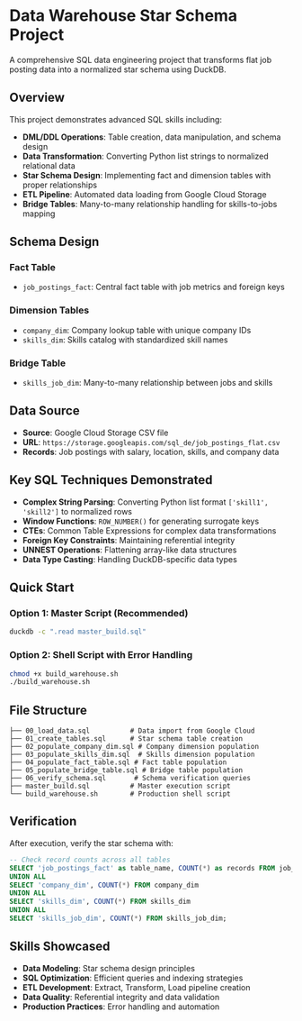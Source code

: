 # Data Warehouse Star Schema Project

A comprehensive SQL data engineering project that transforms flat job posting data into a normalized star schema using DuckDB.

## Overview

This project demonstrates advanced SQL skills including:
- **DML/DDL Operations**: Table creation, data manipulation, and schema design
- **Data Transformation**: Converting Python list strings to normalized relational data
- **Star Schema Design**: Implementing fact and dimension tables with proper relationships
- **ETL Pipeline**: Automated data loading from Google Cloud Storage
- **Bridge Tables**: Many-to-many relationship handling for skills-to-jobs mapping

## Schema Design

### Fact Table
- `job_postings_fact`: Central fact table with job metrics and foreign keys

### Dimension Tables
- `company_dim`: Company lookup table with unique company IDs
- `skills_dim`: Skills catalog with standardized skill names

### Bridge Table
- `skills_job_dim`: Many-to-many relationship between jobs and skills

## Data Source
- **Source**: Google Cloud Storage CSV file
- **URL**: `https://storage.googleapis.com/sql_de/job_postings_flat.csv`
- **Records**: Job postings with salary, location, skills, and company data

## Key SQL Techniques Demonstrated

- **Complex String Parsing**: Converting Python list format `['skill1', 'skill2']` to normalized rows
- **Window Functions**: `ROW_NUMBER()` for generating surrogate keys
- **CTEs**: Common Table Expressions for complex data transformations
- **Foreign Key Constraints**: Maintaining referential integrity
- **UNNEST Operations**: Flattening array-like data structures
- **Data Type Casting**: Handling DuckDB-specific data types

## Quick Start

### Option 1: Master Script (Recommended)
```bash
duckdb -c ".read master_build.sql"
```

### Option 2: Shell Script with Error Handling
```bash
chmod +x build_warehouse.sh
./build_warehouse.sh
```

## File Structure
```
├── 00_load_data.sql          # Data import from Google Cloud
├── 01_create_tables.sql      # Star schema table creation
├── 02_populate_company_dim.sql # Company dimension population
├── 03_populate_skills_dim.sql  # Skills dimension population
├── 04_populate_fact_table.sql # Fact table population
├── 05_populate_bridge_table.sql # Bridge table population
├── 06_verify_schema.sql       # Schema verification queries
├── master_build.sql          # Master execution script
└── build_warehouse.sh        # Production shell script
```

## Verification

After execution, verify the star schema with:
```sql
-- Check record counts across all tables
SELECT 'job_postings_fact' as table_name, COUNT(*) as records FROM job_postings_fact
UNION ALL
SELECT 'company_dim', COUNT(*) FROM company_dim
UNION ALL  
SELECT 'skills_dim', COUNT(*) FROM skills_dim
UNION ALL
SELECT 'skills_job_dim', COUNT(*) FROM skills_job_dim;
```

## Skills Showcased

- **Data Modeling**: Star schema design principles
- **SQL Optimization**: Efficient queries and indexing strategies  
- **ETL Development**: Extract, Transform, Load pipeline creation
- **Data Quality**: Referential integrity and data validation
- **Production Practices**: Error handling and automation
